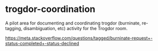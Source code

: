 # trogdor-coordination
A pilot area for documenting and coordinating trogdor (burninate, re-tagging, disambiguation, etc) activity for the Trogdor room.

https://meta.stackoverflow.com/questions/tagged/burninate-request+-status-completed+-status-declined
